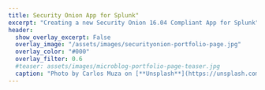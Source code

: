 ```yaml
---
title: Security Onion App for Splunk"
excerpt: "Creating a new Security Onion 16.04 Compliant App for Splunk"
header:
  show_overlay_excerpt: False
  overlay_image: "/assets/images/securityonion-portfolio-page.jpg"
  overlay_color: "#000"
  overlay_filter: 0.6
  #teaser: assets/images/microblog-portfolio-page-teaser.jpg
  caption: "Photo by Carlos Muza on [**Unsplash**](https://unsplash.com)"
---
```

